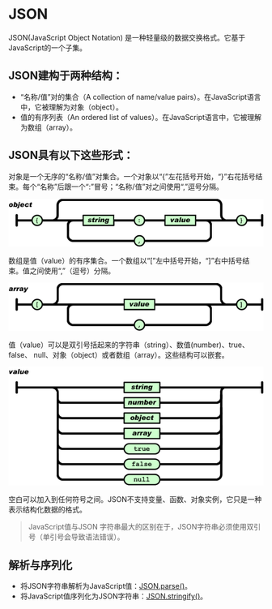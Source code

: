 # JSON

JSON(JavaScript Object Notation) 是一种轻量级的数据交换格式。它基于JavaScript的一个子集。

## JSON建构于两种结构：

* “名称/值”对的集合（A collection of name/value pairs）。在JavaScript语言中，它被理解为对象（object）。
* 值的有序列表（An ordered list of values）。在JavaScript语言中，它被理解为数组（array）。

## JSON具有以下这些形式：

对象是一个无序的“名称/值”对集合。一个对象以“{”左花括号开始，“}”右花括号结束。每个“名称”后跟一个“:”冒号；“名称/值”对之间使用“,”逗号分隔。

![Object](object.gif)

数组是值（value）的有序集合。一个数组以“[”左中括号开始，“]”右中括号结束。值之间使用“,”（逗号）分隔。

![Array](array.gif)

值（value）可以是双引号括起来的字符串（string）、数值(number)、true、false、 null、对象（object）或者数组（array）。这些结构可以嵌套。

![Value](value.gif)

空白可以加入到任何符号之间。JSON不支持变量、函数、对象实例，它只是一种表示结构化数据的格式。

> JavaScript值与JSON 字符串最大的区别在于，JSON字符串必须使用双引号（单引号会导致语法错误）。

## 解析与序列化

* 将JSON字符串解析为JavaScript值：[JSON.parse()](https://developer.mozilla.org/zh-CN/docs/Web/JavaScript/Reference/Global_Objects/JSON/parse)。
* 将JavaScript值序列化为JSON字符串：[JSON.stringify()](https://developer.mozilla.org/zh-CN/docs/Web/JavaScript/Reference/Global_Objects/JSON/stringify)。